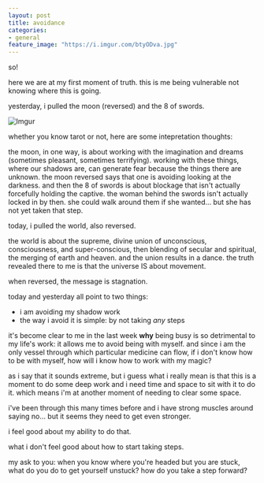 ```yaml
---
layout: post
title: avoidance
categories:
- general
feature_image: "https://i.imgur.com/btyODva.jpg"
---
```


so! 

here we are at my first moment of truth. this is me being vulnerable not knowing where this is  going. 

yesterday, i pulled the moon (reversed) and the 8 of swords. 

![Imgur](https://i.imgur.com/RLa62yE.jpg)

whether you know tarot or not, here are some intepretation thoughts: 

the moon, in one way, is about working with the imagination and dreams (sometimes pleasant, sometimes terrifying). working with these things, where our shadows are, can generate fear because the things there are unknown. the moon reversed says that one is avoiding looking at the darkness. and then the 8 of swords is about blockage that isn't actually forcefully holding the captive. the woman behind the swords isn't actually locked in by then. she could walk around them if she wanted... but she has not yet taken that step. 

today, i pulled the world, also reversed. 

the world is about the supreme, divine union of unconscious, consciousness, and super-conscious, then blending of secular and spiritual, the merging of earth and heaven. and the union results in a dance. the truth revealed there to me is that the universe IS about movement. 

when reversed, the message is stagnation. 

today and yesterday all point to two things:

* i am avoiding my shadow work
* the way i avoid it is simple: by not taking *any* steps

it's become clear to me in the last week **why** being busy is so detrimental to my life's work: it allows me to avoid being with myself. and since i am the only vessel through which particular medicine can flow, if i don't know how to be with myself, how will i know how to work with my magic? 

as i say that it sounds extreme, but i guess what i really mean is that this is a moment to do some deep work and i need time and space to sit with it to do it. which means i'm at another moment of needing to clear some space. 

i've been through this many times before and i have strong muscles around saying no... but it seems they need to get even stronger. 

i feel good about my ability to do that. 

what i don't feel good about how to start taking steps. 

my ask to you: when you know where you're headed but you are stuck, what do you do to get yourself unstuck? how do you take a step forward? 